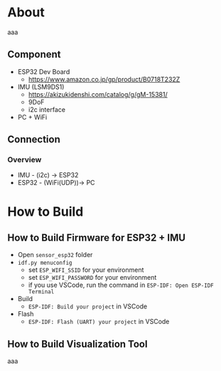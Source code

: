 # About
aaa

## Component
- ESP32 Dev Board
    - https://www.amazon.co.jp/gp/product/B0718T232Z
- IMU (LSM9DS1)
    - https://akizukidenshi.com/catalog/g/gM-15381/
    - 9DoF
    - i2c interface
- PC + WiFi

## Connection
### Overview
- IMU - (i2c) -> ESP32
- ESP32 - (WiFi(UDP))-> PC

# How to Build
## How to Build Firmware for ESP32 + IMU
- Open `sensor_esp32` folder
- `idf.py menuconfig`
    - set `ESP_WIFI_SSID` for your environment
    - set `ESP_WIFI_PASSWORD` for your environment
    - if you use VSCode, run the command in `ESP-IDF: Open ESP-IDF Terminal`
- Build
    - `ESP-IDF: Build your project` in VSCode
- Flash
    - `ESP-IDF: Flash (UART) your project` in VSCode

## How to Build Visualization Tool
aaa